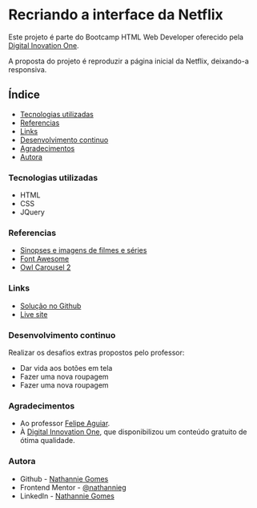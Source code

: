 # Recriando a interface da Netflix

Este projeto é parte do Bootcamp HTML Web Developer oferecido pela [Digital Inovation One](https://digitalinnovation.one/).

A proposta do projeto é reproduzir a página inicial da Netflix, deixando-a responsiva.

## Índice

- [Tecnologias utilizadas](#tecnologias)
- [Referencias](#referencias)
- [Links](#links)
- [Desenvolvimento continuo](#desenvolvimento)
- [Agradecimentos](#agradecimentos)
- [Autora](#autora)

### Tecnologias utilizadas

- HTML
- CSS
- JQuery

### Referencias

- [Sinopses e imagens de filmes e séries](https://themoviedb.org)
- [Font Awesome](https://fontawesome.com)
- [Owl Carousel 2](https://owlcarousel2.github.io/OwlCarousel2/)

### Links

- [Solução no Github](https://github.com/nathannieg/recriando-home-netflix)
- [Live site](https://nathannieg.github.io/recriando-home-netflix/)

### Desenvolvimento continuo

Realizar os desafios extras propostos pelo professor:

- Dar vida aos botões em tela
- Fazer uma nova roupagem
- Fazer uma nova roupagem

### Agradecimentos

- Ao professor [Felipe Aguiar](https://github.com/felipeAguiarCode).
- À [Digital Innovation One](https://digitalinnovation.one/), que disponibilizou um conteúdo gratuito de ótima qualidade.

### Autora

- Github - [Nathannie Gomes](https://github.com/nathannieg)
- Frontend Mentor - [@nathannieg](https://www.frontendmentor.io/profile/nathannieg)
- LinkedIn - [Nathannie Gomes](https://www.linkedin.com/in/nathanniegomes/)
